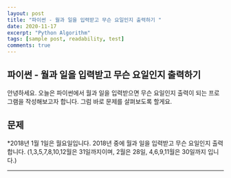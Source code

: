 ```yaml
---
layout: post
title: "파이썬 - 월과 일을 입력받고 무슨 요일인지 출력하기 "
date: 2020-11-17
excerpt: "Python Algorithm"
tags: [sample post, readability, test]
comments: true
---
```


## 파이썬 - 월과 일을 입력받고 무슨 요일인지 출력하기

안녕하세요. 오늘은 파이썬에서 월과 일을 입력받으면 무슨 요일인지 출력이 되는 프로그램을 작성해보고자 합니다.
그럼 바로 문제를 살펴보도록 할게요.



## 문제 

*2018년 1월 1일은 월요일입니다. 2018년 중에 월과 일을 입력받고 무슨 요일인지 출력합니다.
(1,3,5,7,8,10,12월은 31일까지이며, 2월은 28일, 4,6,9,11월은 30일까지 입니다.)



---
